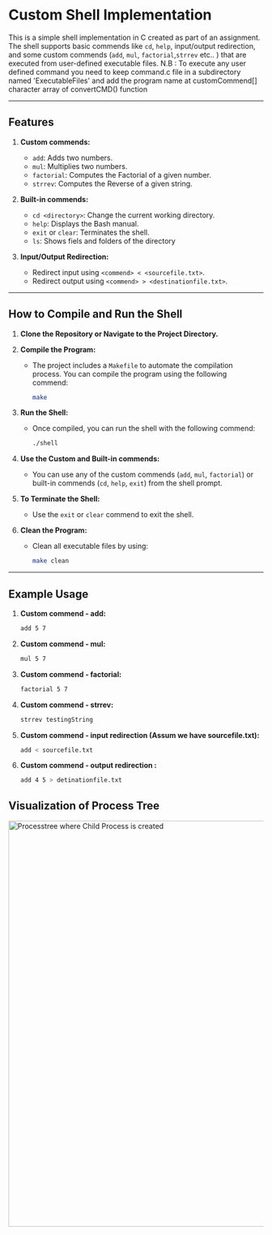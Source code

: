 # Custom Shell Implementation

This is a simple shell implementation in C created as part of an assignment. The shell supports basic commends like `cd`, `help`, input/output redirection, and some custom commends (`add`, `mul`, `factorial`,`strrev` etc.. ) that are executed from user-defined executable files.
N.B : To execute any user defined command you need to keep command.c file in a subdirectory named 'ExecutableFiles' and add the program name at customCommend[] character array of convertCMD() function

---

## Features

1. **Custom commends:**

   - `add`: Adds two numbers.
   - `mul`: Multiplies two numbers.
   - `factorial`: Computes the Factorial of a given number.
   - `strrev`: Computes the Reverse of a given string.

2. **Built-in commends:**

   - `cd <directory>`: Change the current working directory.
   - `help`: Displays the Bash manual.
   - `exit` or `clear`: Terminates the shell.
   - `ls`: Shows fiels and folders of the directory

3. **Input/Output Redirection:**
   - Redirect input using `<commend> < <sourcefile.txt>`.
   - Redirect output using `<commend> > <destinationfile.txt>`.

---

## How to Compile and Run the Shell

1. **Clone the Repository or Navigate to the Project Directory.**

2. **Compile the Program:**

   - The project includes a `Makefile` to automate the compilation process. You can compile the program using the following commend:
     ```bash
     make
     ```

3. **Run the Shell:**

   - Once compiled, you can run the shell with the following commend:
     ```bash
     ./shell
     ```

4. **Use the Custom and Built-in commends:**

   - You can use any of the custom commends (`add`, `mul`, `factorial`) or built-in commends (`cd`, `help`, `exit`) from the shell prompt.

5. **To Terminate the Shell:**

   - Use the `exit` or `clear` commend to exit the shell.

6. **Clean the Program:**
   - Clean all executable files by using:
     ```bash
     make clean
     ```

---

## Example Usage

1. **Custom commend - add:**
   ```bash
   add 5 7
   ```
2. **Custom commend - mul:**
   ```bash
   mul 5 7
   ```
3. **Custom commend - factorial:**
   ```bash
   factorial 5 7
   ```
4. **Custom commend - strrev:**
   ```bash
   strrev testingString
   ```
5. **Custom commend - input redirection (Assum we have sourcefile.txt):**
   ```bash
   add < sourcefile.txt
   ```
6. **Custom commend - output redirection :**
   ```bash
   add 4 5 > detinationfile.txt
   ```

## Visualization of Process Tree

<img src="https://github.com/gkdey17cse/SPAssignment1/blob/main/images/processtree.png" alt="Processtree where Child Process is created" width="800">
